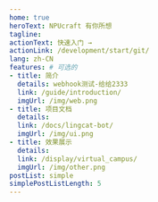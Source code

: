 ```yaml
---
home: true
heroText: NPUcraft 有你所想
tagline: 
actionText: 快速入门 →
actionLink: /development/start/git/
lang: zh-CN
features: # 可选的
- title: 简介
  details: webhook测试-给给2333
  link: /guide/introduction/
  imgUrl: /img/web.png
- title: 项目文档
  details: 
  link: /docs/lingcat-bot/
  imgUrl: /img/ui.png
- title: 效果展示
  details: 
  link: /display/virtual_campus/
  imgUrl: /img/other.png
postList: simple
simplePostListLength: 5
---
```


